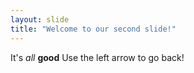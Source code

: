 ```yaml
---
layout: slide
title: "Welcome to our second slide!"
---
```

It's *all* **good**
Use the left arrow to go back!
